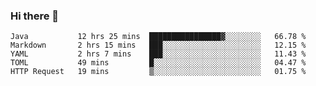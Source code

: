 ### Hi there 👋

<!--
**urzz/urzz** is a ✨ _special_ ✨ repository because its `README.md` (this file) appears on your GitHub profile.

Here are some ideas to get you started:

- 🔭 I’m currently working on ...
- 🌱 I’m currently learning ...
- 👯 I’m looking to collaborate on ...
- 🤔 I’m looking for help with ...
- 💬 Ask me about ...
- 📫 How to reach me: ...
- 😄 Pronouns: ...
- ⚡ Fun fact: ...
-->

<!--START_SECTION:waka-->
```text
Java           12 hrs 25 mins  ████████████████▓░░░░░░░░   66.78 % 
Markdown       2 hrs 15 mins   ███░░░░░░░░░░░░░░░░░░░░░░   12.15 % 
YAML           2 hrs 7 mins    ███░░░░░░░░░░░░░░░░░░░░░░   11.43 % 
TOML           49 mins         █░░░░░░░░░░░░░░░░░░░░░░░░   04.47 % 
HTTP Request   19 mins         ▒░░░░░░░░░░░░░░░░░░░░░░░░   01.75 % 
```
<!--END_SECTION:waka-->
